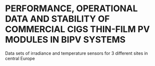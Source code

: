 # PERFORMANCE, OPERATIONAL DATA AND STABILITY OF COMMERCIAL CIGS THIN-FILM PV MODULES IN BIPV SYSTEMS
Data sets of irradiance and temperature sensors for 3 different sites in central Europe
